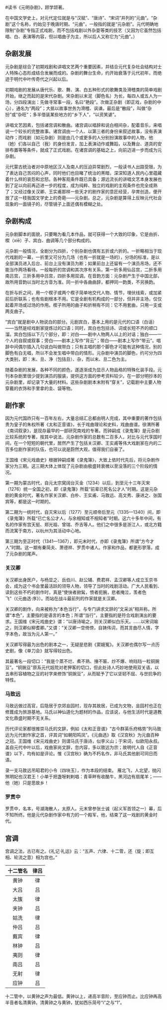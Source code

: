 \#读书《元明杂剧》，顾学颉著。

在中国文学史上，对元代定位就是与“汉赋”、“唐诗”、“宋词”并列的“元曲”。“杂剧”这个名称，约始见于晚唐时期。“元曲”，一般指的就是“元杂剧”。元代明确地限制“杂剧”专指正式戏剧，而不包括戏剧以外杂耍等类的技艺（又因为它虽然包括唱、白、表演等内容，但以唱曲子为主，所以后人又称它为“元曲”。）

## 杂剧发展 ##
元杂剧是综合了初期戏剧和讲唱文艺两个重要因素，并结合元代复杂社会结构对士人特殊心态形成结合发展而成的。杂剧的舞台生命，约开始衰落于元代初年，而绝迹于明代中叶传奇代之兴起以后。

初期戏剧的发展从唐代乐、歌、舞、演、白五种形式的歌舞类及滑稽类的简单戏剧开始，继之而起的是宋代杂剧。宋杂剧以末泥（脚色名）为长，每四人或五人为一场，分四段演出：先做寻常事一段，名曰“艳段”。次做正杂剧（即正戏，杂剧的中心），通名为“两段”；大抵以故事世务为滑稽、讽谏。最后是“散段”，叫做“杂扮”或“杂旺”；多半借装某些地方的“乡下人”，“以资笑谑”。

讲唱文艺因素，包括诸宫调和散曲。诸宫调以唱辞和说白相间杂，配着音乐，来唱说一个较长的完整故事。诸宫调由一个人、以第三者的身份来叙述故事，没有表演动作；而戏剧（如元杂剧）则是由几个或更多的人分别扮演故事中的人物，他（她）们各以自己（我）的身份发言，加上表演动作或舞蹈，以及舞台、道具的安排布置等等条件，就成了正式戏剧。在诸宫调的基础之上，向前迈进一步而成为元杂剧。

元代蒙古统治者对中原地区汉人及南人的压迫异常剧烈，一般读书人出路受限，为了表达自己苦闷的心声，同时他们也目睹了统治的黑暗，深深知道人民内心里蕴藏着什么样的哀怨和忿怒。各种客观条件既已具备；源远流长的讲唱文艺本身发展也到了足以向前再迈进一步的程度，成为纯粹、独立的戏剧的主观条件也完全成熟了；又经过像关汉卿、王实甫那样一些天才的剧作家的意匠经营，孕育创造，便开放了这一枝我国文学史上的奇葩——元杂剧。总之，元杂剧是算得上反映元代社会现象的一面镜子的，尽管镜子上面还偶有模糊之处。

## 杂剧构成 ##
元杂剧脚本的面貌，只要略为看几本作品，就可获得一个大致的印象，它是由折、楔（xiē）子、宾白、曲调等几个部分构成的。

元杂剧一般情况，全剧分为四折，个别杂剧也偶有五折或六折的。一折略相当于现代戏剧的一幕，一折里又可分为几场（也有一折就是一场的），分场的标准，是以全部演员进入后台、前台上没有演员为断；如果前台上还留有一个演员吊场，还不能当作两场看待。一般每折的宫调和其次序有关系，第一折多用仙吕宫，二折多用南吕宫，三折多用中吕宫，四折多用双调。在音韵方面：元杂剧产生于中国北部，故所用音韵以当时北方音为准。同一折中各曲曲辞，都押同一韵类，不另换韵。

在折与折之间，用一个楔子或两个楔子简单地交代人物、情节，埋伏线索，或加紧前后折联系；也有些剧根本不用。它是全剧有机构成的一部分，但并非主场，仅仅起着开场或过场的作用。楔子所用的曲子和折稍有不同：它不用套曲，只用一支或两支曲子。

“宾白”就是剧中人物说白的部分。元剧宾白，基本上用的是元代的口语（白话）——当然是经戏剧家提炼过的口语；同时，宾白也包括诗、词或长短不齐的顺口溜。宾白包括以下几个部分，即：对白——剧中人物两人以上的对话；独白——一个人的自叙或叙事；旁白——剧本上写作“背云”；带白——剧本上写作“带云”。唱辞中间偶尔插入几句说白叫做带白；只有主唱的那个脚色才可能有这种情况，别的脚色有白无唱，所以不会发生唱中带白的情形。元杂剧中演员的脚色，约可分为四大类别，即：末、旦、净（包括丑）、杂，而以末、旦二色为主。

随着杂剧的发展，各种不同的颜色，遂逐渐成为显示人物品格的特殊化装手段。元刊本杂剧里很少提到演员的服装，提供这方面的参考资料较少。在一部分明抄本的元杂剧里，却记录下大量的材料。这些杂剧剧本末附有“穿关”，记载剧中主要人物穿戴的衣饰和手里拿的圭、袋等物。

## 剧作家 ##
因为元代国祚只有一百年左右，大量总结汇总都由明人完成，其中重要的著作包括贵为皇子的朱权所著《太和正音谱》，长于戏曲理论和史料，戏曲曲谱。徐渭所著《南词叙录》，是现存最早的一部研究南戏的专著。而钟嗣成《录鬼簿》是元杂剧比较系统的专著，按其中说法，元杂剧作家的总数有二百多人，对比与元代享国时间，在一个短短的朝代里，居然产生了包括关汉卿、王实甫等伟大戏剧家在内的二百多位剧作家的队伍，也可以说是蔚然大观，值得我们自豪了。

王国维《宋元戏曲史》根据钟嗣成著《录鬼簿》，大致上依时代先后，将元杂剧作家分为三期。这三期大体上体现了元杂剧由极盛转衰微以至没落的三个阶段的情况。

第一期为蒙古时代，自元太宗窝阔台灭金（1234）以后，到至元十三年灭宋（1276）统一全国之初，即《录鬼簿》所载“前辈已死名公才人”时期。这是元杂剧的黄金时代，著名作家关汉卿、白朴、王实甫、马致远、高文秀、康进之、张国宾等，都是这一时期的。

第二期为一统时代，自灭宋以后（1277）至元顺帝后至元（1335—1340）间，即《录鬼簿》所载“已亡名公才人，与余相知或不相知者”时期。这六十多年中间，有名的作家有宫天挺、郑光祖、曾瑞、乔吉等人。他们之中很多是浙江人，或北方籍而流寓于南方，以杭州为其活动中心地。

第三期为至正时代（1341—1367），即元末时代，亦即《录鬼簿》所谓“方今才人”时期。这一期有秦简夫、萧德祥、罗贯中诸人。作家和作品，都更形寥落，成了元杂剧的尾声。

### 关汉卿 ###
关汉卿出身医户，与杨显之、岳伯川、赵公辅、费君祥、孟汉卿等人成立玉京书会，成为这个书会里最活跃的领导人物，领导了当时的戏剧活动。广大人民看到、读到这些不朽的剧作时，真是“使快者掀髯，愤者扼腕，悲者掩泣，羡者色飞”（《元曲选·序》）。而站在战斗最前列的作家就是关汉卿。

关汉卿的剧作，向来被称为“本色当行”，与专门讲求文辞的“文采派”相并称。所谓“本色”，主要指的是语言的本色；所谓“当行”，主要指的是符合戏剧演出的要求。王国维《宋元戏曲史》谓：“以唐诗喻之，则关汉卿似白乐天。……以宋词喻之，则汉卿似柳耆卿。”又谓：“关汉卿一空倚傍，自铸伟词，而其言曲尽人情，字字本色，故当为元人第一。”

关汉卿写得最为出色的剧本之一，无疑是悲剧《窦娥冤》。关汉卿也偶尔写一点历史剧，像《单刀会》就写得较出色。

其最著名一段切口：“我是个蒸不烂、煮不熟、捶不匾、炒不爆、响珰珰一粒铜豌豆”。“铜豌豆”原系元代妓院对老狎客的切口，但此处诗人巧妙地使用双关语，以五串形容植物之豆的衬字来修饰“铜豌豆”，从而赋予了它以坚韧不屈、与世抗争的特性。

### 马致远 ###
马致远做过高官，后隐居于京郊韭园村，现存其故居，已成为文物，韭园村也正在修葺成为旅游基地。马氏以神仙道化为题材的作品，应该说，与他生活时代是道教文化鼎盛时期不无关系。

历代评论家都很推崇马氏的文辞，例如《太和正音谱》“古今群英乐府格势”列马致远为元代剧作家之首，评其词“如朝阳鸣凤”。《元曲选》取《汉宫秋》为元曲百种之冠。王国维《宋元戏曲史》则谓马氏于唐诗，似李义山；于宋词，似欧阳永叔。盖自元代中叶以后，戏曲家尚文辞，忽内容，多以致远为宗；故明代人自《正音谱》以下，均有如是评论。惟《汉宫秋》确为不朽名作，非马氏其他剧可同日而语。

录一支马致远吊昭君的小令〔四块玉〕，作为本段的结束。
雁北飞，人北望，抛闪煞明妃也汉君王！小单于把盏呀剌剌唱：青草畔有收酪牛，黑河边有扇尾羊；——他（她）只是思故乡！

### 罗贯中 ###
罗贯中，名本，号湖海散人，太原人。元末曾参张士诚（起义军首领之一）幕，后不知所终。他是元代杂剧作家中有力的一个殿军，他，结束了这一戏剧的黄金时代。

## 宫调 ##
宫调之法，古已有之。《礼记·礼运》云：“五声、六律、十二管，还（旋；即互相、轮流之意）相为宫也。”

 |十二管名|律吕|
|:-:|:-:|
|黄钟|律|
|大吕|吕|
|太簇|律|
|夹钟|吕|
|姑洗|律|
|仲吕|吕|
|蕤宾|律|
|林钟|吕|
|夷则|律|
|南吕|吕|
|无射|律|
|应钟|吕|
十二管中，以黄钟之声为最低。黄钟以上，递高半音阶，至应钟而止。比应钟再高半音者名清黄钟。清黄钟之与黄钟，犹如西乐简号“i”之与“1”。
